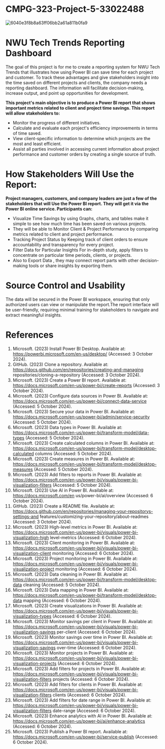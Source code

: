 # CMPG-323-Project-5-33022488
![6040e3f8b8a63ff06bb2a61a811b0fa9](https://github.com/user-attachments/assets/c0121968-908d-403f-82b2-c6e209d6c94a)


# NWU Tech Trends Reporting Dashboard

The goal of this project is for me to create a reporting system for NWU Tech Trends that illustrates how using Power BI can save time for each project and customer. To track these advantages and give stakeholders insight into the time saved on different projects and clients, the company needs a reporting dashboard. The information will facilitate decision-making, increase output, and point up opportunities for development.

**This project's main objective is to produce a Power BI report that shows important metrics related to client and project time savings. This report will allow stakeholders to:**

- Monitor the progress of different initiatives.
- Calculate and evaluate each project's efficiency improvements in terms of time saved.
- View client-specific information to determine which projects are the most and least efficient.
- Assist all parties involved in accessing current information about project performance and customer orders by creating a single source of truth.

# How Stakeholders Will Use the Report:
**Project managers, customers, and company leaders are just a few of the stakeholders that will Use the Power BI report. They will get it via the Power BI online service. Participants can:**

- Visualize Time Savings by using Graphs, charts, and tables make it simple to see how much time has been saved on various projects.
- They will be able to Monitor Client & Project Performance by comparing metrics related to client and project performance.
- Tracking Project Status by Keeping track of client orders to ensure accountability and transparency for every project.
- Filter Data for Particular Insights For in-depth study, apply filters to concentrate on particular time periods, clients, or projects.
- Also to Export Data , they may connect report parts with other decision-making tools or share insights by exporting them.
  
# Source Control and Usability

The data will be secured in the Power BI workspace, ensuring that only authorized users can view or manipulate the report.The report interface will be user-friendly, requiring minimal training for stakeholders to navigate and extract meaningful insights.

# References
 
1. Microsoft. (2023) Install Power BI Desktop. Available at: 
https://powerbi.microsoft.com/en-us/desktop/ (Accessed: 3 October 2024). 
2. GitHub. (2023) Clone a repository. Available at: 
https://docs.github.com/en/repositories/creating-and-managing
repositories/cloning-a-repository (Accessed: 3 October 2024). 
3. Microsoft. (2023) Create a Power BI report. Available at: 
https://docs.microsoft.com/en-us/power-bi/create-reports (Accessed: 3 October 
2024). 
4. Microsoft. (2023) Configure data sources in Power BI. Available at: 
https://docs.microsoft.com/en-us/power-bi/connect-data-service (Accessed: 5 
October 2024). 
5. Microsoft. (2023) Secure your data in Power BI. Available at: 
https://docs.microsoft.com/en-us/power-bi/admin/service-security (Accessed: 5 
October 2024). 
6. Microsoft. (2023) Data types in Power BI. Available at: 
https://docs.microsoft.com/en-us/power-bi/transform-model/data-types (Accessed: 
5 October 2024). 
7. Microsoft. (2023) Create calculated columns in Power BI. Available at: 
https://docs.microsoft.com/en-us/power-bi/transform-model/desktop-calculated
columns (Accessed: 5 October 2024). 
8. Microsoft. (2023) Create measures in Power BI. Available at: 
https://docs.microsoft.com/en-us/power-bi/transform-model/desktop-measures 
(Accessed: 5 October 2024). 
9. Microsoft. (2023) Add filters to reports in Power BI. Available at: 
https://docs.microsoft.com/en-us/power-bi/visuals/power-bi-visualization-filters 
(Accessed: 5 October 2024). 
10. Microsoft. (2023) Use AI in Power BI. Available at: https://docs.microsoft.com/en
us/power-bi/ai/overview (Accessed: 6 October 2024). 
11. GitHub. (2023) Create a README file. Available at: 
https://docs.github.com/en/repositories/managing-your-repositorys-settings-and
features/customizing-your-repository/about-readmes (Accessed: 3 October 2024). 
12. Microsoft. (2023) High-level metrics in Power BI. Available at: 
https://docs.microsoft.com/en-us/power-bi/visuals/power-bi-visualization-high
level-metrics (Accessed: 6 October 2024). 
13. Microsoft. (2023) Client monitoring in Power BI. Available at: 
https://docs.microsoft.com/en-us/power-bi/visuals/power-bi-visualization-client
monitoring (Accessed: 6 October 2024). 
14. Microsoft. (2023) Project monitoring in Power BI. Available at: 
https://docs.microsoft.com/en-us/power-bi/visuals/power-bi-visualization-project
monitoring (Accessed: 6 October 2024). 
15. Microsoft. (2023) Data cleaning in Power BI. Available at: 
https://docs.microsoft.com/en-us/power-bi/transform-model/desktop-data
cleaning (Accessed: 5 October 2024). 
16. Microsoft. (2023) Data mapping in Power BI. Available at: 
https://docs.microsoft.com/en-us/power-bi/transform-model/desktop-data
mapping (Accessed: 6 October 2024). 
17. Microsoft. (2023) Create visualizations in Power BI. Available at: 
https://docs.microsoft.com/en-us/power-bi/visuals/power-bi-visualization-types 
(Accessed: 6 October 2024). 
18. Microsoft. (2023) Monitor savings per client in Power BI. Available at: 
https://docs.microsoft.com/en-us/power-bi/visuals/power-bi-visualization-savings
per-client (Accessed: 6 October 2024). 
19. Microsoft. (2023) Monitor savings over time in Power BI. Available at: 
https://docs.microsoft.com/en-us/power-bi/visuals/power-bi-visualization-savings
over-time (Accessed: 6 October 2024). 
20. Microsoft. (2023) Monitor projects in Power BI. Available at: 
https://docs.microsoft.com/en-us/power-bi/visuals/power-bi-visualization-projects 
(Accessed: 6 October 2024). 
21. Microsoft. (2023) Add filters for projects in Power BI. Available at: 
https://docs.microsoft.com/en-us/power-bi/visuals/power-bi-visualization-filters
projects (Accessed: 6 October 2024). 
22. Microsoft. (2023) Add filters for clients in Power BI. Available at: 
https://docs.microsoft.com/en-us/power-bi/visuals/power-bi-visualization-filters
clients (Accessed: 6 October 2024). 
23. Microsoft. (2023) Add filters for date range in Power BI. Available at: 
https://docs.microsoft.com/en-us/power-bi/visuals/power-bi-visualization-filters
date-range (Accessed: 6 October 2024). 
24. Microsoft. (2023) Enhance analytics with AI in Power BI. Available at: 
https://docs.microsoft.com/en-us/power-bi/ai/enhance-analytics (Accessed: 6 
October 2024). 
25. Microsoft. (2023) Publish a Power BI report. Available at: 
https://docs.microsoft.com/en-us/power-bi/service-publish (Accessed: 6 October 
2024).

